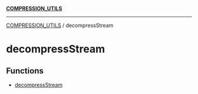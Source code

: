 [**COMPRESSION_UTILS**](../README.md)

***

[COMPRESSION_UTILS](../README.md) / decompressStream

# decompressStream

## Functions

- [decompressStream](functions/decompressStream.md)
